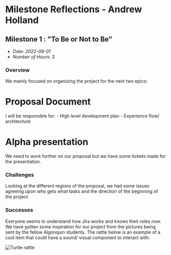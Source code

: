 # Milestone Reflections - Andrew Holland #

## Milestone 1 : "To Be or Not to Be" ##
 - _Date: 2022-08-01_
 - _Number of Hours: 3_

 ### Overview ###
 We mainly focused on organizing the project for the next two epics: 
 
 # Proposal Document #
 
 I will be responsible for:
    - High level development plan
    - Experience flow/ architecture
 
 # Alpha presentation #
 
 We need to work further on our proposal but we have some tickets made for the presentation. 
 
 ### Challenges ###
 
 Looking at the different regions of the proposal, we had some issues agreeing upon who gets what tasks and the direction of the beginning of the project
 
 ### Successes ###
 Everyone seems to understand how Jira works and knows their roles now. We have gotten some inspiration for our project from the pictures being sent by the fellow Algonquin students. The rattle below is an example of a cool item that could have a sound/ visual component to interact with.
 
 ![Turtle rattle](https://cdn.discordapp.com/attachments/936374900858445824/939633259111919716/b20a3f432db1816e90e3611a30f28a93.png)
